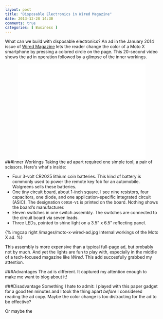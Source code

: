 ```yaml
---
layout: post
title: "Disposable Electronics in Wired Magazine"
date: 2013-12-28 14:30
comments: true
categories: [ Business ]
---
```

What can we build with disposable electronics? An ad in the January 2014 issue of [Wired Magazine](http://wired.com) lets the reader change the color of a Moto X smartphone by pressing a colored circle on the page. This 20-second video shows the ad in operation followed by a glimpse of the inner workings. 

<center><iframe name="moto-x-disposable-electronics" width="420" height="315" src="//www.youtube.com/embed/DuU2_-AINVU?rel=0" frameborder="0" allowfullscreen></iframe></center>
<!--more-->
###Inner Workings
Taking the ad apart required one simple tool, a pair of scissors. Here's what's inside:

* Four 3-volt CR2025 lithium coin batteries. This kind of battery is commonly used to power the remote key fob for an automobile. Walgreens sells these batteries.
* One tiny circuit board, about 1-inch square. I see nine resistors, four capacitors, one diode, and one application-specific integrated circuit (ASIC). The designation `C0010-V1` is printed on the board. Nothing shows the board's manufacturer.
* Eleven switches in one switch assembly. The switches are connected to the circuit board via seven leads.
* Three LEDs, pointed to shine light on a 3.5" x 6.5" reflecting panel.

{% imgcap right /images/moto-x-wired-ad.jpg Internal workings of the Moto X ad. %}
 
This assembly is more expensive than a typical full-page ad, but probably not by much. And yet the lights are fun to play with, especially in the middle of a tech-focused magazine like _Wired_. This add succesfully grabbed my attention.

###Advantages
The ad is different. It captured my attention enough to make me want to blog about it!

###Disadvantage
Something I hate to admit: I played with this paper gadget for a good ten minutes and I took the thing apart _before_ I considered reading the ad copy. Maybe the color change is too distracting for the ad to be effective? 

Or maybe the 
